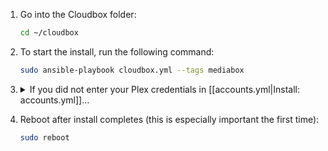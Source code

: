 
1. Go into the Cloudbox folder:

    ```bash
    cd ~/cloudbox
    ```

1. To start the install, run the following command:

   ```bash
   sudo ansible-playbook cloudbox.yml --tags mediabox
   ```


1. <details><summary>If you did not enter your Plex credentials in [[accounts.yml|Install: accounts.yml]]...</summary>


   1. When asked for a Plex Claim Token (_not the same as a Plex login token - a Plex Claim Token starts with `CLAIM_`_), go to https://plex.tv/claim, login to your Plex account if required, copy the claim token, and paste it at the prompt. 

      _Note 1: You may not see the claim token after pasting it. If that occurs, assume it pasted OK and press enter to continue._

      _Note 2: If you make a mistake here, see [[here|FAQ#if-you-are-unable-to-find-your-plex-server]]._

      ![Plex Claim Token Prompt 1](https://i.imgur.com/2r3ShsU.png)

      ![Plex Claim Token](https://i.imgur.com/UgwP2Ip.png)

      ![Plex Claim Token Prompt 2](https://i.imgur.com/iJnsiYT.png)

   1. The next task on the screen will show you what claim token was submitted (in lowercase) and it will continue with the rest of the Cloudbox install.

      ![Plex Claim Token Shown](https://i.imgur.com/VNXiCDZ.png)

   _Note: After install, if you do not see your Plex server after logging in, then Plex claim token was likely entered-in incorrectly. To fix this, see [[here|FAQ#if-you-are-unable-to-find-your-plex-server]]._


</details> 

4. Reboot after install completes (this is especially important the first time):

    ```bash
    sudo reboot
     ```


